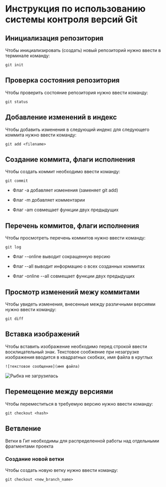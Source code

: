 # **Инструкция по использованию системы контроля версий Git**

## Инициализация репозитория

Чтобы инициализировать (создать) новый репозиторий нужно ввести в терминале команду:

    git init

## Проверка состояния репозитория

Чтобы проверить состояние репозитория нужно ввести команду:

    git status

## Добавление изменений в индекс

Чтобы добавить изменения в следующий индекс для следующего коммита нужно ввести команду:

    git add <filename>

## Создание коммита, флаги исполнения

Чтобы создать коммит необходимо ввести команду:

    git commit

* Флаг -a добавляет изменения (заменяет git add)

* Флаг -m добавляет комментарии

* Флаг -am совмещает функции двух предыдущих

## Перечень коммитов, флаги исполнения

Чтобы просмотреть перечень коммитов нужно ввести команду:

    git log

* Флаг --online выводит сокращенную версию

* Флаг --all выводит информацию о всех созданных коммитах

* Флаг -online --all совмещает функции двух предыдущих

## Просмотр изменений межу коммитами

Чтобы увидеть изменения, внесенные между различными версиями нужно ввести команду:

    git diff

## Вставка изображений

Чтобы вставить изображение необходимо перед строкой ввести восклицательный знак. Текстовое сообжение при незагрузке изображения вводится в квадратных скобках, имя файла в круглых

    ![текстовое сообщение](имя файла)

![Рыбка не загрузилась](700-nw.jpg)

## Перемещение между версиями

Чтобы переместиться в требуемую версию нужно ввести команду:

    git checkout <hash>

## Ветвление

Ветки в Гит необходимы для распределенной работы над отдельными фрагментами проекта

### Создание новой ветки

Чтобы создать новую ветку нужно ввести команду:

    git checkout <new_branch_name>
    